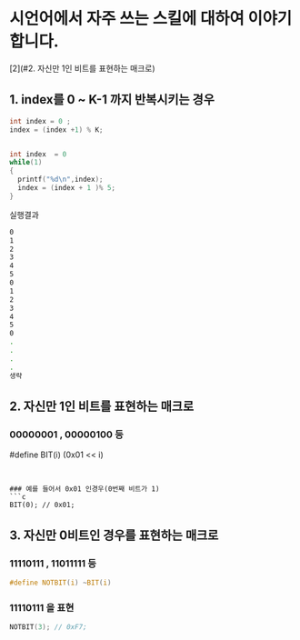 
# 시언어에서 자주 쓰는 스킬에 대하여 이야기 합니다.
[2](#2. 자신만 1인 비트를 표현하는 매크로)
<!---toc--->
## 1.  index를  0 ~ K-1  까지 반복시키는 경우
```c
int index = 0 ;
index = (index +1) % K;
```


```c

int index  = 0
while(1)
{
  printf("%d\n",index);
  index = (index + 1 )% 5;
}

```
실행결과
```bash
0
1
2
3
4
5
0
1
2
3
4
5
0
.
.
.
.
생략

```

## 2. 자신만 1인 비트를 표현하는 매크로
### 00000001 , 00000100 등
#define BIT(i) (0x01 << i)
```


### 예를 들어서 0x01 인경우(0번째 비트가 1)
```c
BIT(0); // 0x01;
```
## 3. 자신만 0비트인 경우를 표현하는 매크로
### 11110111 , 11011111 등
```c
#define NOTBIT(i) ~BIT(i)
```
### 11110111 을 표현
```c
NOTBIT(3); // 0xF7;
```
